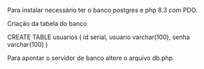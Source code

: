 Para instalar necessário ter o banco postgres e php 8.3 com PDO.

Criação da tabela do banco 

CREATE TABLE usuarios (
  id serial,
  usuario varchar(100),
  senha varchar(100)
)

Para apontar o servidor de banco altere o arquivo db.php
